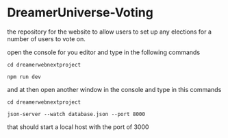 # DreamerUniverse-Voting

the repository for the website to allow users to set up any elections for a number of users to vote on.  

open the console for you editor and type in the following commands

```
cd dreamerwebnextproject

npm run dev
```

and at then open another window in the console and type in this commands

```
cd dreamerwebnextproject

json-server --watch database.json --port 8000
```

that should start a local host with the port of 3000 
